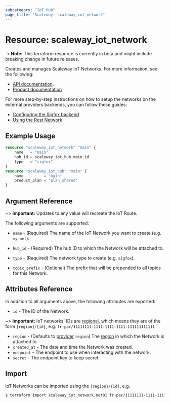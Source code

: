 ```yaml
---
subcategory: "IoT Hub"
page_title: "Scaleway: scaleway_iot_network"
---
```


# Resource: scaleway_iot_network

-> **Note:** This terraform resource is currently in beta and might include breaking change in future releases.

Creates and manages Scaleway IoT Networks. For more information, see the following:

- [API documentation](https://www.scaleway.com/en/developers/api/iot/).
- [Product documentation](https://www.scaleway.com/en/docs/scaleway-iothub-networks/)

For more step-by-step instructions on how to setup the networks on the external providers backends, you can follow these guides:

- [Configuring the Sigfox backend](https://www.scaleway.com/en/docs/scaleway-iothub-networks/#-Configuring-the-Sigfox-backend)
- [Using the Rest Network](https://www.scaleway.com/en/docs/scaleway-iothub-networks/#-Using-the-Rest-Network)

## Example Usage

```terraform
resource "scaleway_iot_network" "main" {
	name   = "main"
	hub_id = scaleway_iot_hub.main.id
	type   = "sigfox"
}
resource "scaleway_iot_hub" "main" {
	name         = "main"
	product_plan = "plan_shared"
}
```

## Argument Reference

~> **Important:** Updates to any value will recreate the IoT Route.

The following arguments are supported:

- `name` - (Required) The name of the IoT Network you want to create (e.g. `my-net`).

- `hub_id` - (Required) The hub ID to which the Network will be attached to.

- `type` - (Required) The network type to create (e.g. `sigfox`).

- `topic_prefix` - (Optional) The prefix that will be prepended to all topics for this Network.

## Attributes Reference

In addition to all arguments above, the following attributes are exported:

- `id` - The ID of the Network.

~> **Important:** IoT networks' IDs are [regional](../guides/regions_and_zones.md#resource-ids), which means they are of the form `{region}/{id}`, e.g. `fr-par/11111111-1111-1111-1111-111111111111`

- `region` - (Defaults to [provider](../index.md#region) `region`) The [region](../guides/regions_and_zones.md#regions) in which the Network is attached to.
- `created_at` - The date and time the Network was created.
- `endpoint` - The endpoint to use when interacting with the network.
- `secret` - The endpoint key to keep secret.

## Import

IoT Networks can be imported using the `{region}/{id}`, e.g.

```bash
$ terraform import scaleway_iot_network.net01 fr-par/11111111-1111-1111-1111-111111111111
```

